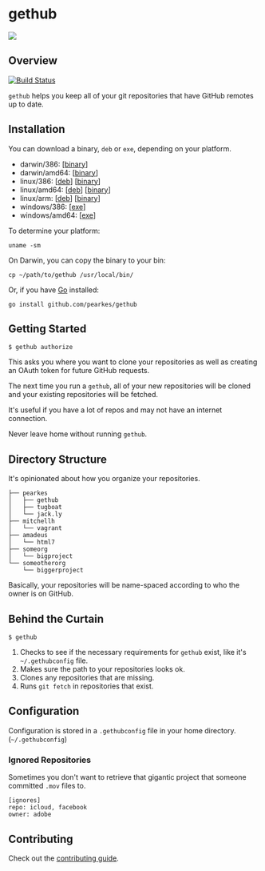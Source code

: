 # gethub

![](https://f.cloud.github.com/assets/846194/628861/8090cb46-d104-11e2-84eb-7878aa9057d0.gif)

## Overview
[![Build Status](https://api.travis-ci.org/pearkes/get.png?branch=master)](https://travis-ci.org/pearkes/gethub)

`gethub` helps you keep all of your git repositories that have GitHub
remotes up to date.

## Installation

You can download a binary, `deb` or `exe`, depending on your platform.

- darwin/386: [[binary](http://gethub.jack.ly/0.1.3/darwin_386/gethub_0.1.3_darwin_386.zip)]
- darwin/amd64: [[binary](http://gethub.jack.ly/0.1.3/darwin_amd64/gethub_0.1.3_darwin_amd64.zip)]
- linux/386: [[deb](http://gethub.jack.ly/0.1.3/linux_386/gethub_0.1.3_i386.deb)] [[binary](http://gethub.jack.ly/0.1.3/linux_386/gethub_0.1.3_linux_386.tar.gz)]
- linux/amd64: [[deb](http://gethub.jack.ly/0.1.3/linux_amd64/gethub_0.1.3_amd64.deb)] [[binary](http://gethub.jack.ly/0.1.3/linux_amd64/gethub_0.1.3_linux_amd64.tar.gz)]
- linux/arm: [[deb](http://gethub.jack.ly/0.1.3/linux_arm/gethub_0.1.3_armel.deb)] [[binary](http://gethub.jack.ly/0.1.3/linux_arm/gethub_0.1.3_linux_arm.tar.gz)]
- windows/386: [[exe](http://gethub.jack.ly/0.1.3/windows_386/gethub_0.1.3_windows_386.zip)]
- windows/amd64: [[exe](http://gethub.jack.ly/0.1.3/windows_amd64/gethub_0.1.3_windows_amd64.zip)]

To determine your platform:

    uname -sm

On Darwin, you can copy the binary to your bin:

    cp ~/path/to/gethub /usr/local/bin/

Or, if you have [Go](http://golang.org/) installed:

    go install github.com/pearkes/gethub

## Getting Started

    $ gethub authorize

This asks you where you want to clone your repositories as well
as creating an OAuth token for future GitHub requests.

The next time you run a `gethub`, all of your new repositories
will be cloned and your existing repositories will be fetched.

It's useful if you have a lot of repos and may not have an
internet connection.

Never leave home without running `gethub`.

## Directory Structure

It's opinionated about how you organize your repositories.

    ├── pearkes
    │   ├── gethub
    │   ├── tugboat
    │   └── jack.ly
    ├── mitchellh
    │   └── vagrant
    ├── amadeus
    │   └── html7
    ├── someorg
    │   └── bigproject
    └── someotherorg
        └── biggerproject

Basically, your repositories will be name-spaced according
to who the owner is on GitHub.

## Behind the Curtain

    $ gethub

1. Checks to see if the necessary requirements for `gethub` exist,
like it's `~/.gethubconfig` file.
2. Makes sure the path to your repositories looks ok.
3. Clones any repositories that are missing.
4. Runs `git fetch` in repositories that exist.

## Configuration

Configuration is stored in a `.gethubconfig` file in your home directory.
(`~/.gethubconfig`)

### Ignored Repositories

Sometimes you don't want to retrieve that gigantic project that
someone committed `.mov` files to.

    [ignores]
    repo: icloud, facebook
    owner: adobe

## Contributing

Check out the [contributing guide](CONTRIBUTING.md).
